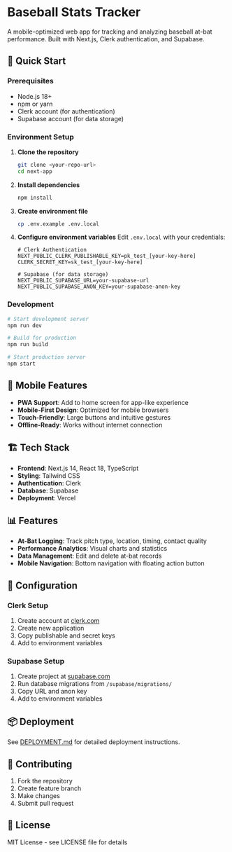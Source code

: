 # Baseball Stats Tracker

A mobile-optimized web app for tracking and analyzing baseball at-bat performance. Built with Next.js, Clerk authentication, and Supabase.

## 🚀 Quick Start

### Prerequisites
- Node.js 18+ 
- npm or yarn
- Clerk account (for authentication)
- Supabase account (for data storage)

### Environment Setup

1. **Clone the repository**
   ```bash
   git clone <your-repo-url>
   cd next-app
   ```

2. **Install dependencies**
   ```bash
   npm install
   ```

3. **Create environment file**
   ```bash
   cp .env.example .env.local
   ```

4. **Configure environment variables**
   Edit `.env.local` with your credentials:
   ```env
   # Clerk Authentication
   NEXT_PUBLIC_CLERK_PUBLISHABLE_KEY=pk_test_[your-key-here]
   CLERK_SECRET_KEY=sk_test_[your-key-here]
   
   # Supabase (for data storage)
   NEXT_PUBLIC_SUPABASE_URL=your-supabase-url
   NEXT_PUBLIC_SUPABASE_ANON_KEY=your-supabase-anon-key
   ```

### Development

```bash
# Start development server
npm run dev

# Build for production
npm run build

# Start production server
npm start
```

## 📱 Mobile Features

- **PWA Support**: Add to home screen for app-like experience
- **Mobile-First Design**: Optimized for mobile browsers
- **Touch-Friendly**: Large buttons and intuitive gestures
- **Offline-Ready**: Works without internet connection

## 🏗️ Tech Stack

- **Frontend**: Next.js 14, React 18, TypeScript
- **Styling**: Tailwind CSS
- **Authentication**: Clerk
- **Database**: Supabase
- **Deployment**: Vercel

## 📊 Features

- **At-Bat Logging**: Track pitch type, location, timing, contact quality
- **Performance Analytics**: Visual charts and statistics
- **Data Management**: Edit and delete at-bat records
- **Mobile Navigation**: Bottom navigation with floating action button

## 🔧 Configuration

### Clerk Setup
1. Create account at [clerk.com](https://clerk.com)
2. Create new application
3. Copy publishable and secret keys
4. Add to environment variables

### Supabase Setup
1. Create project at [supabase.com](https://supabase.com)
2. Run database migrations from `/supabase/migrations/`
3. Copy URL and anon key
4. Add to environment variables

## 📦 Deployment

See [DEPLOYMENT.md](./DEPLOYMENT.md) for detailed deployment instructions.

## 🤝 Contributing

1. Fork the repository
2. Create feature branch
3. Make changes
4. Submit pull request

## 📄 License

MIT License - see LICENSE file for details